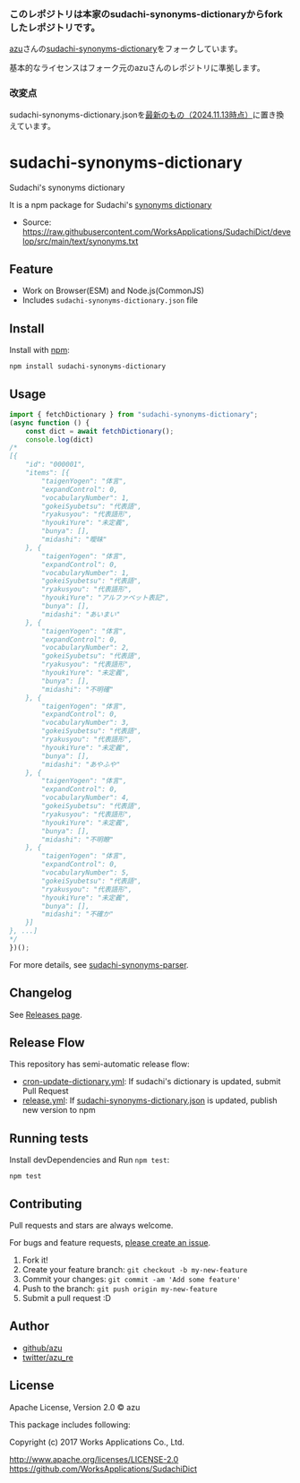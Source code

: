 ### このレポジトリは本家のsudachi-synonyms-dictionaryからforkしたレポジトリです。
[azu](https://github.com/azu)さんの[sudachi-synonyms-dictionary](https://github.com/azu/sudachi-synonyms-dictionary)をフォークしています。

基本的なライセンスはフォーク元のazuさんのレポジトリに準拠します。

### 改変点
sudachi-synonyms-dictionary.jsonを[最新のもの（2024.11.13時点）](https://github.com/WorksApplications/SudachiDict/blob/develop/src/main/text/synonyms.txt)に置き換えています。

# sudachi-synonyms-dictionary

Sudachi's synonyms dictionary

It is a npm package for Sudachi's [synonyms dictionary](https://github.com/WorksApplications/SudachiDict/blob/develop/docs/synonyms.md)

- Source: <https://raw.githubusercontent.com/WorksApplications/SudachiDict/develop/src/main/text/synonyms.txt>

## Feature

- Work on Browser(ESM) and Node.js(CommonJS)
- Includes `sudachi-synonyms-dictionary.json` file

## Install

Install with [npm](https://www.npmjs.com/):

    npm install sudachi-synonyms-dictionary

## Usage

```js 
import { fetchDictionary } from "sudachi-synonyms-dictionary";
(async function () {
    const dict = await fetchDictionary();
    console.log(dict)
/*
[{
    "id": "000001",
    "items": [{
        "taigenYogen": "体言",
        "expandControl": 0,
        "vocabularyNumber": 1,
        "gokeiSyubetsu": "代表語",
        "ryakusyou": "代表語形",
        "hyoukiYure": "未定義",
        "bunya": [],
        "midashi": "曖昧"
    }, {
        "taigenYogen": "体言",
        "expandControl": 0,
        "vocabularyNumber": 1,
        "gokeiSyubetsu": "代表語",
        "ryakusyou": "代表語形",
        "hyoukiYure": "アルファベット表記",
        "bunya": [],
        "midashi": "あいまい"
    }, {
        "taigenYogen": "体言",
        "expandControl": 0,
        "vocabularyNumber": 2,
        "gokeiSyubetsu": "代表語",
        "ryakusyou": "代表語形",
        "hyoukiYure": "未定義",
        "bunya": [],
        "midashi": "不明確"
    }, {
        "taigenYogen": "体言",
        "expandControl": 0,
        "vocabularyNumber": 3,
        "gokeiSyubetsu": "代表語",
        "ryakusyou": "代表語形",
        "hyoukiYure": "未定義",
        "bunya": [],
        "midashi": "あやふや"
    }, {
        "taigenYogen": "体言",
        "expandControl": 0,
        "vocabularyNumber": 4,
        "gokeiSyubetsu": "代表語",
        "ryakusyou": "代表語形",
        "hyoukiYure": "未定義",
        "bunya": [],
        "midashi": "不明瞭"
    }, {
        "taigenYogen": "体言",
        "expandControl": 0,
        "vocabularyNumber": 5,
        "gokeiSyubetsu": "代表語",
        "ryakusyou": "代表語形",
        "hyoukiYure": "未定義",
        "bunya": [],
        "midashi": "不確か"
    }]
}, ...]
*/
})();
```

For more details, see [sudachi-synonyms-parser](https://github.com/azu/sudachi-synonyms-parser).

## Changelog

See [Releases page](https://github.com/azu/sudachi-synonyms-dictionary/releases).

## Release Flow

This repository has semi-automatic release flow:

- [cron-update-dictionary.yml](.github/workflows/cron-update-dictionary.yml): If sudachi's dictionary is updated, submit Pull Request
- [release.yml](.github/workflows/release.yml): If [sudachi-synonyms-dictionary.json](sudachi-synonyms-dictionary.json) is updated, publish new version to npm

## Running tests

Install devDependencies and Run `npm test`:

    npm test

## Contributing

Pull requests and stars are always welcome.

For bugs and feature requests, [please create an issue](https://github.com/azu/sudachi-synonyms-dictionary/issues).

1. Fork it!
2. Create your feature branch: `git checkout -b my-new-feature`
3. Commit your changes: `git commit -am 'Add some feature'`
4. Push to the branch: `git push origin my-new-feature`
5. Submit a pull request :D

## Author

- [github/azu](https://github.com/azu)
- [twitter/azu_re](https://twitter.com/azu_re)

## License

Apache License, Version 2.0 © azu

This package includes following:

Copyright (c) 2017 Works Applications Co., Ltd.

   http://www.apache.org/licenses/LICENSE-2.0
   https://github.com/WorksApplications/SudachiDict
